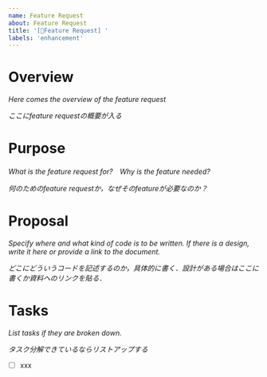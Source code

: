 ```yaml
---
name: Feature Request
about: Feature Request
title: '[🌟Feature Request] '
labels: 'enhancement'
---
```


# Overview

*Here comes the overview of the feature request*

*ここにfeature requestの概要が入る*

# Purpose

*What is the feature request for?　Why is the feature needed?*

*何のためのfeature requestか，なぜそのfeatureが必要なのか？*

# Proposal

*Specify where and what kind of code is to be written. If there is a design, write it here or provide a link to the document.*

*どこにどういうコードを記述するのか，具体的に書く．設計がある場合はここに書くか資料へのリンクを貼る．*

# Tasks

*List tasks if they are broken down.*

*タスク分解できているならリストアップする*

- [ ] xxx
